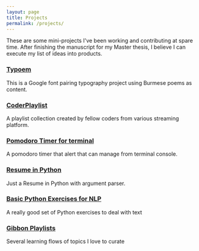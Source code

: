 ```yaml
---
layout: page
title: Projects
permalink: /projects/
---
```


These are some mini-projects I've been working and contributing at spare time. After finishing the manuscript for my Master thesis, I believe I can execute my list of ideas into products.

### <a href="http://aungthurhahein.github.io/typoem" target="_blank">Typoem</a>

This is a Google font pairing typography project using Burmese poems as content.

### <a href="http://aungthurhahein.github.io/coderplaylist/" target="_blank">CoderPlaylist</a>
A playlist collection created by fellow coders from various streaming platform.

### <a href="https://github.com/aungthurhahein/pomodoro_python" target="_blank">Pomodoro Timer for terminal</a>
A pomodoro timer that alert that can manage from terminal console.

### <a href="https://github.com/aungthurhahein/resume-in-python">Resume in Python</a>
Just a Resume in Python with argument parser.

### <a href="https://github.com/aungthurhahein/Simple-Programming-Exercise">Basic Python Exercises for NLP</a>
A really good set of Python exercises to deal with text 

### <a href="https://gibbon.co/atrx">Gibbon Playlists</a>
Several learning flows of topics I love to curate
